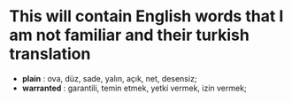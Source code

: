# This will contain English words that I am not familiar and their turkish translation
- **plain** : ova, düz, sade, yalın, açık, net, desensiz;
- **warranted** : garantili, temin etmek, yetki vermek, izin vermek;